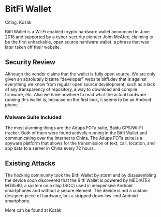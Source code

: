 # BitFi Wallet
Citing: Kozák

Bitfi Wallet is a Wi-Fi enabled crypto hardware wallet announced in June 2018 and supported by a cyber-security pioneer John McAfee, claiming to be the first unhackable, open source hardware wallet. a phrase that was later taken off their website.

## Security Review
Although the vendor claims that the wallet is fully open source. We are only given an absolutely bizarre “developer” website bitfi.dev that is against everything we know from regular open source development, such as a lack of any transparency of repository, a way to download and compile firmware, etc. Also we have nowhere to read what the actual hardware running this wallet is, because on the first look, it seems to be an Android phone.

### Malware Suite Included
The most alarming things are the Adups FOTa suite, Baidu GPS/Wi-Fi tracker. Both of them were found actively running in the Bitfi Wallet and
communicating over the Internet to China. The Adups FOTa suite is a spyware platform that allows for the transmission of text, call, location, and app data to a server in China every 72 hours.

## Existing Attacks
The hacking community took the Bitfi Wallet by storm and by disassembling the device soon discovered that the Bitfi Wallet is powered by MEDIATEK MT6580, a system on a chip (SOC) used in inexpensive Android smartphones and without a secure element. The device is not a custom designed piece of hardware, but a stripped down low-end Android smartphone.

More can be found at Kozák